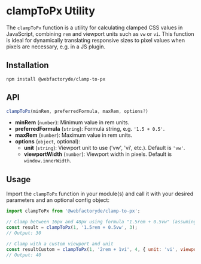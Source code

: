 # clampToPx Utility

The `clampToPx` function is a utility for calculating clamped CSS values in JavaScript, combining `rem` and viewport units such as `vw` or `vi`. This function is ideal for dynamically translating responsive sizes to pixel values when pixels are necessary, e.g. in a JS plugin.

## Installation

```
npm install @webfactoryde/clamp-to-px
```

## API

```javascript
clampToPx(minRem, preferredFormula, maxRem, options?)
```

- **minRem** (`number`): Minimum value in rem units.
- **preferredFormula** (`string`): Formula string, e.g. `'1.5 + 0.5'`.
- **maxRem** (`number`): Maximum value in rem units.
- **options** (`object`, optional):
    - **unit** (`string`): Viewport unit to use ('vw', 'vi', etc.). Default is `'vw'`.
    - **viewportWidth** (`number`): Viewport width in pixels. Default is `window.innerWidth`.

## Usage

Import the `clampToPx` function in your module(s) and call it with your desired parameters and an optional config object:

```javascript
import clampToPx from '@webfactoryde/clamp-to-px';

// Clamp between 16px and 48px using formula "1.5rem + 0.5vw" (assuming root font size = 16px, viewport = 1200px)
const result = clampToPx(1, '1.5rem + 0.5vw', 3);
// Output: 30

// Clamp with a custom viewport and unit
const resultCustom = clampToPx(1, '2rem + 1vi', 4, { unit: 'vi', viewportWidth: 800 });
// Output: 40

```
